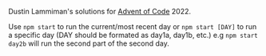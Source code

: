 Dustin Lammiman's solutions for [Advent of Code](https://adventofcode.com/) 2022.

Use `npm start` to run the current/most recent day or `npm start [DAY]` to run a specific day (DAY should be formated as day1a, day1b, etc.) e.g `npm start day2b` will run the second part of the second day.
